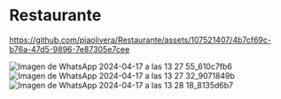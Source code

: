 # Restaurante

https://github.com/piaolivera/Restaurante/assets/107521407/4b7cf69c-b76a-47d5-9896-7e87305e7cee

![Imagen de WhatsApp 2024-04-17 a las 13 27 55_610c7fb6](https://github.com/piaolivera/Restaurante/assets/107521407/cd89d6d1-122d-4b33-a37d-4260058cfe0b)
![Imagen de WhatsApp 2024-04-17 a las 13 27 32_9071849b](https://github.com/piaolivera/Restaurante/assets/107521407/5bd50dab-d0d8-4f2c-8491-70db5cc026d3)
![Imagen de WhatsApp 2024-04-17 a las 13 28 18_8135d6b7](https://github.com/piaolivera/Restaurante/assets/107521407/09adce15-3fab-4935-b020-106ef1f9fe21)

